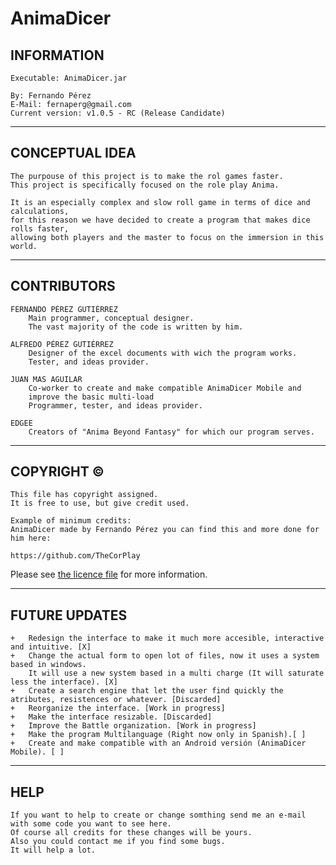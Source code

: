 # AnimaDicer
 
## INFORMATION

 	Executable: AnimaDicer.jar
  
 	By: Fernando Pérez
 	E-Mail: fernaperg@gmail.com
 	Current version: v1.0.5 - RC (Release Candidate)
***

## CONCEPTUAL IDEA
	
	The purpouse of this project is to make the rol games faster.
	This project is specifically focused on the role play Anima.
	
	It is an especially complex and slow roll game in terms of dice and calculations,
	for this reason we have decided to create a program that makes dice rolls faster,
	allowing both players and the master to focus on the immersion in this world.
***
	
## CONTRIBUTORS
  
	FERNANDO PÉREZ GUTIÉRREZ
		Main programmer, conceptual designer.
    	The vast majority of the code is written by him.
	
	ALFREDO PÉREZ GUTIÉRREZ
    	Designer of the excel documents with wich the program works.
    	Tester, and ideas provider.
	
	JUAN MAS AGUILAR
    	Co-worker to create and make compatible AnimaDicer Mobile and
		improve the basic multi-load
    	Programmer, tester, and ideas provider.
	
	EDGEE
		Creators of "Anima Beyond Fantasy" for which our program serves.
***
 	
## COPYRIGHT ©
 
 	This file has copyright assigned.
 	It is free to use, but give credit used.
	
 	Example of minimum credits:
 	AnimaDicer made by Fernando Pérez you can find this and more done for him here:
 
	https://github.com/TheCorPlay
	
Please see [the licence file](LICENCE) for more information.
***
 	
## FUTURE UPDATES
 	
 	+	Redesign the interface to make it much more accesible, interactive and intuitive. [X]
   	+	Change the actual form to open lot of files, now it uses a system based in windows.
      	It will use a new system based in a multi charge (It will saturate less the interface). [X]
   	+	Create a search engine that let the user find quickly the atributes, resistences or whatever. [Discarded]
   	+	Reorganize the interface. [Work in progress]
   	+	Make the interface resizable. [Discarded]
   	+	Improve the Battle organization. [Work in progress]
	+	Make the program Multilanguage (Right now only in Spanish).[ ]
   	+	Create and make compatible with an Android versión (AnimaDicer Mobile). [ ]
   
***
  
## HELP
  
	If you want to help to create or change somthing send me an e-mail with some code you want to see here.
	Of course all credits for these changes will be yours.
	Also you could contact me if you find some bugs.
	It will help a lot.
